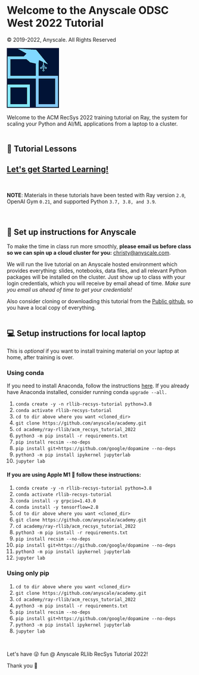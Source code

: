 # Welcome to the Anyscale ODSC West 2022 Tutorial 

© 2019-2022, Anyscale. All Rights Reserved

![Anyscale Academy](../../images/AnyscaleAcademyLogo.png)

Welcome to the ACM RecSys 2022 training tutorial on Ray, the system for scaling your 
Python and AI/ML applications from a laptop to a cluster.
<br>
<br>

## 📖 Tutorial Lessons

## [Let's get Started Learning!](00_anyscale_acm_recsys_tutorial_table_of_contents.ipynb)

<br>

**NOTE**: Materials in these tutorials have been tested with 
Ray version `2.0`, OpenAI Gym `0.21`, and supported Python `3.7, 3.8, and 3.9`.

<br>

## 👩 Set up instructions for Anyscale 

To make the time in class run more smoothly, <b>please email us before class so we can spin up a cloud cluster for you:</b>  christy@anyscale.com. <br>

We will run the live tutorial on an Anyscale hosted environment which provides everything: slides, notebooks, data files, and all relevant Python packages will be installed on the cluster.  Just show up to class with your login credentials, which you will receive by email ahead of time.  <i>Make sure you email us ahead of time to get your credentials!</i>  <br>

Also consider cloning or downloading this tutorial from the [Public github](https://github.com/anyscale/academy), 
so you have a local copy of everything.
<br>
<br>

## 💻 Setup instructions for local laptop
This is *optional* if you want to install training material on your laptop at home,
after training is over.


### Using conda
If you need to install Anaconda, follow the instructions [here](https://www.anaconda.com/products/distribution).
If you already have Anaconda installed, consider running conda `upgrade --all.`

1. `conda create -y -n rllib-recsys-tutorial python=3.8`
2. `conda activate rllib-recsys-tutorial`
3. `cd to dir above where you want <cloned_dir>`
4. `git clone https://github.com/anyscale/academy.git`
5. `cd academy/ray-rllib/acm_recsys_tutorial_2022`
6. `python3 -m pip install -r requirements.txt`
7. `pip install recsim --no-deps`
8. `pip install git+https://github.com/google/dopamine --no-deps`
9. `python3 -m pip install ipykernel jupyterlab`
10. `jupyter lab`


#### If you are using Apple M1 🍎 follow these instructions:

1. `conda create -y -n rllib-recsys-tutorial python=3.8`
2. `conda activate rllib-recsys-tutorial`
3. `conda install -y grpcio=1.43.0`
4. `conda install -y tensorflow=2.8`
5. `cd to dir above where you want <cloned_dir>`
6. `git clone https://github.com/anyscale/academy.git`
7. `cd academy/ray-rllib/acm_recsys_tutorial_2022`
8. `python3 -m pip install -r requirements.txt`
9. `pip install recsim --no-deps`
10. `pip install git+https://github.com/google/dopamine --no-deps`
11. `python3 -m pip install ipykernel jupyterlab`
12. `jupyter lab`


### Using only pip
1. `cd to dir above where you want <cloned_dir>`
2. `git clone https://github.com/anyscale/academy.git`
3. `cd academy/ray-rllib/acm_recsys_tutorial_2022`
4. `python3 -m pip install -r requirements.txt`
5. `pip install recsim --no-deps`
6. `pip install git+https://github.com/google/dopamine --no-deps`
7. `python3 -m pip install ipykernel jupyterlab`
8. `jupyter lab`

<br>

Let's have 😜 fun @ Anyscale RLlib RecSys Tutorial 2022!

Thank you 🙏

